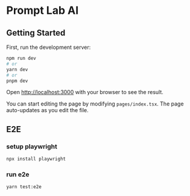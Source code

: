 # Prompt Lab AI

## Getting Started

First, run the development server:

```bash
npm run dev
# or
yarn dev
# or
pnpm dev
```

Open [http://localhost:3000](http://localhost:3000) with your browser to see the result.

You can start editing the page by modifying `pages/index.tsx`. The page auto-updates as you edit the file.

## E2E

### setup playwright
```bash
npx install playwright
```

### run e2e
```bash
yarn test:e2e
```